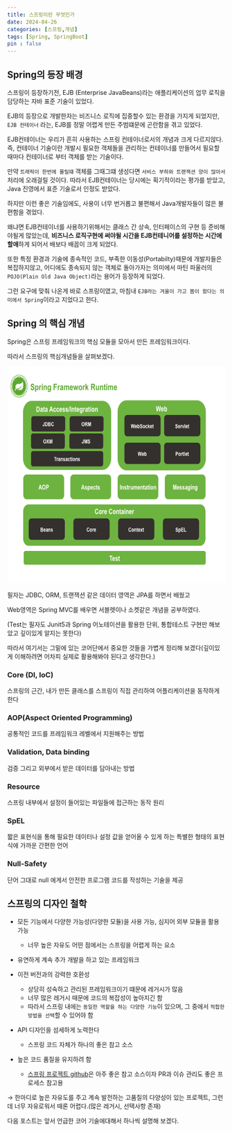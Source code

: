 ```yaml
---
title: 스프링이란 무엇인가
date: 2024-04-26
categories: [스프링,개념]
tags: [Spring, SpringBoot]  
pin : false
---
```



## Spring의 등장 배경

스프링이 등장하기전, EJB (Enterprise JavaBeans)라는 애플리케이션의 업무 로직을 담당하는 자바 표준 기술이 있었다.

EJB의 등장으로 개발한자는 비즈니스 로직에 집중할수 있는 환경을 가지게 되었지만, `EJB 컨테이너` 라는, EJB를 정말 어렵게 만든 주범떄문에 곤란함을
겪고 있었다.

EJB컨테이너는 우리가 흔히 사용하는 스프링 컨테이너로서의 개념과 크게 다르지않다.
즉, 컨테이너 기술이란  개발시 필요한 객체들을 관리하는 컨테이너를 만들어서 필요할 때마다 컨테이너로 부터 객체를 받는 기술이다.

만약 `트래픽이 한번에 몰릴떄` 객체를 그때그떄 생성다면 `서비스 부하와 트랜잭션 양이 많아서` 처리에 오래걸릴 것이다.
따라서 EJB컨테이너는 당시에는 획기적이라는 평가를 받았고, Java 진영에서 표준 기술로서 인정도 받았다.

하지만 이런 좋은 기술임에도, 사용이 너무 번거롭고 불편해서 Java개발자들이 많은 불편함을 겪었다.

왜냐면 EJB컨테이너를 사용하기위해서는 클래스 간 상속, 인터페이스의 구현 등 준비해야될게 많았는데, 
**비즈니스 로직구현에 써야될 시간을 EJB컨테니어를 설정하는 시간에 할애**하게 되어서 배보다 배꼽이 크게 되었다.

또한 특정 환경과 기술에 종속적인 코드, 부족한 이동성(Portabilty)때문에 개발자들은 
복잡하지않고, 어디에도 종속되지 않는 객체로 돌아가자는 의미에서 마틴 파울러의 `POJO(Plain Old Java Object)`라는 용어가 등장하게 되었다.

그런 요구에 맞춰 나온게 바로 스프링이였고, 마침내 `EJB라는 겨울이 가고 봄이 왔다는 의미에서 Spring`이라고 지었다고 한다.


## Spring 의 핵심 개념

Spring은 스프링 프레임워크의 핵심 모듈을 모아서 만든 프레임워크이다.

따라서 스프링의 핵심개념들을 살펴보겠다.

<div align='center'>
    <img src="../assets/img/spring.png"  height="500px">
</div>

필자는 JDBC, ORM, 트랜잭션 같은 데이터 영역은  JPA를 하면서 배웠고

Web영역은 Spring MVC를 배우면 서블렛이나 소켓같은 개념을 공부하였다.

(Test는 필자도 Junit5과 Spring 어노테이션을 활용한 단위, 통합테스트 구현만 해보았고
깊이있게 알지는 못한다)

따라서 여기서는 
그밑에 있는 코어단에서 중요한 것들을 가볍게 정리해 보겠다(깊이있게 이해하려면 어차피 실제로 활용해봐야 된다고 생각한다.)

### Core (DI, IoC)

스프링의 근간, 내가 만든 클래스를 스프링이 직접 관리하여 어플리케이션을 동작하게 한다

### AOP(Aspect Oriented Programming)

공통적인 코드를 프레임워크 레벨에서 지원해주는 방법

### Validation, Data binding

검증 그리고 외부에서 받은 데이터를 담아내는 방법

### Resource

스프링 내부에서 설정이 들어있는 파일들에 접근하는 동작 원리

### SpEL

짧은 표현식을 통해 필요한 데이터나 설정 값을 얻어올 수 있게 하는 특별한 형태의 표현식에 가까운 간편한 언어

### Null-Safety

단어 그대로 null 에게서 안전한 프로그램 코드를 작성하는 기술을 제공



## 스프링의 디자인 철학

- 모든 기능에서 다양한 가능성(다양한 모듈)을 사용 가능, 심지어 외부 모듈을 활용 가능
  - 너무 높은 자유도 어떤 점에서는 스프링을 어렵게 하는 요소
  
  
- 유연하게 계속 추가 개발을 하고 있는 프레임워크


- 이전 버전과의 강력한 호환성
  - 상당히 성숙하고 관리된 프레임워크이기 떄문에 레거시가 많음
  - 너무 많은 레거시 때문에 코드의 복잡성이 높아지긴 함
  - 따라서 스프링 내에는 `동일한 역할을 하는 다양한 기능`이 있으며, 그 중에서 `적합한 방법을 선택`할 수 있어야 함


- API 디자인을 섬세하게 노력한다
  - 스프링 코드 자체가 하나의 좋은 참고 소스


- 높은 코드 품질을 유지하려 함
  - [스프링 프로젝트 github](https://github.com/orgs/spring-projects/repositories)은 아주 좋은 참고 소스이자 PR과 이슈 관리도 좋은 프로세스 참고용

→ 한마디로 높은 자유도를 주고 계속 발전하는 고품질의 다양성이 있는 프로젝트, 그런데 너무 자유로워서 때론 어렵다.(많은 레거시, 선택사항 존재)


다음 포스트는 앞서 언급한 코어 기술에대해서 하나씩 설명해 보겠다.

